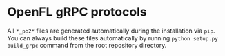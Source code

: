 # OpenFL gRPC protocols

All `*_pb2*` files are generated automatically during the installation via `pip`.
You can always build these files automatically by running `python setup.py build_grpc` command from the root repository directory.
